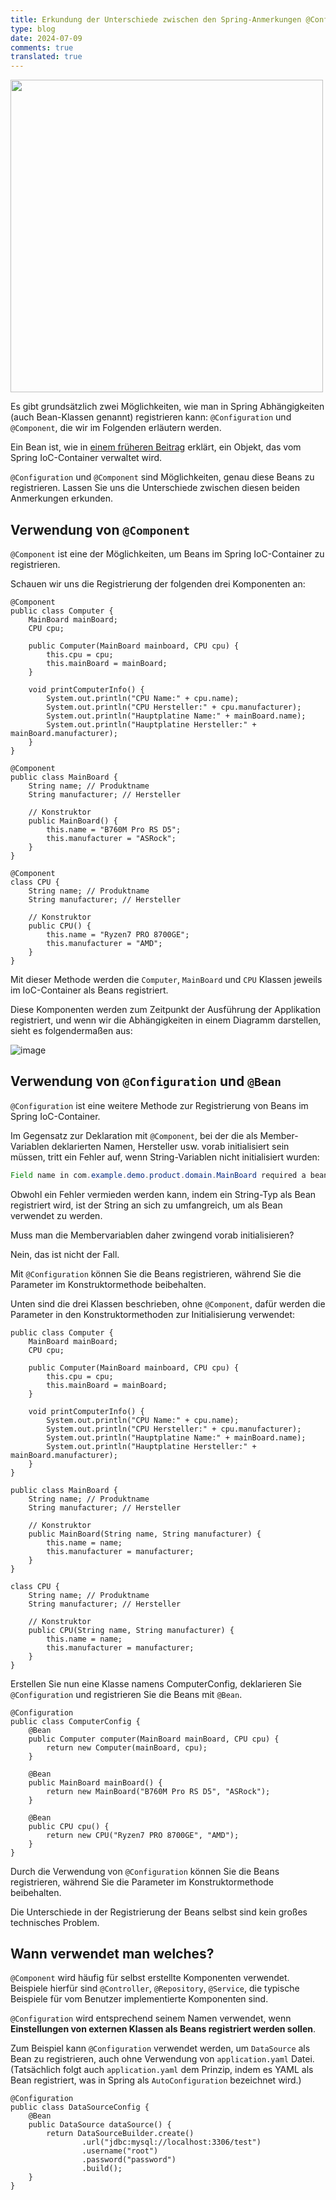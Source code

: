 ```yaml
---
title: Erkundung der Unterschiede zwischen den Spring-Anmerkungen @Configuration und @Component
type: blog
date: 2024-07-09
comments: true
translated: true
---
```

<img src="/images/spring/spring-configuration-vs-component-1720537043936.png" width="500"/>

Es gibt grundsätzlich zwei Möglichkeiten, wie man in Spring Abhängigkeiten (auch Bean-Klassen genannt) registrieren kann: `@Configuration` und `@Component`, die wir im Folgenden erläutern werden.

Ein Bean ist, wie in [einem früheren Beitrag](/blog/spring/spring-bean/) erklärt, ein Objekt, das vom Spring IoC-Container verwaltet wird.

`@Configuration` und `@Component` sind Möglichkeiten, genau diese Beans zu registrieren. Lassen Sie uns die Unterschiede zwischen diesen beiden Anmerkungen erkunden.

## Verwendung von `@Component`
`@Component` ist eine der Möglichkeiten, um Beans im Spring IoC-Container zu registrieren.

Schauen wir uns die Registrierung der folgenden drei Komponenten an:
```java{filename=Computer.java}
@Component
public class Computer {
	MainBoard mainBoard;
	CPU cpu;

	public Computer(MainBoard mainboard, CPU cpu) {
		this.cpu = cpu;
		this.mainBoard = mainBoard;
	}

	void printComputerInfo() {
		System.out.println("CPU Name:" + cpu.name);
		System.out.println("CPU Hersteller:" + cpu.manufacturer);
		System.out.println("Hauptplatine Name:" + mainBoard.name);
		System.out.println("Hauptplatine Hersteller:" + mainBoard.manufacturer);
	}
}
```

```java{filename=MainBoard.java}
@Component
public class MainBoard {
	String name; // Produktname
	String manufacturer; // Hersteller

	// Konstruktor
	public MainBoard() {
		this.name = "B760M Pro RS D5";
		this.manufacturer = "ASRock";
	}
}
```

```java{filename=CPU.java}
@Component
class CPU {
	String name; // Produktname
	String manufacturer; // Hersteller

	// Konstruktor
	public CPU() {
		this.name = "Ryzen7 PRO 8700GE";
		this.manufacturer = "AMD";
	}
}
```

Mit dieser Methode werden die `Computer`, `MainBoard` und `CPU` Klassen jeweils im IoC-Container als Beans registriert.

Diese Komponenten werden zum Zeitpunkt der Ausführung der Applikation registriert, und wenn wir die Abhängigkeiten in einem Diagramm darstellen, sieht es folgendermaßen aus:

![image](/images/spring/spring-configuration-vs-component-1720536036710.png)

## Verwendung von `@Configuration` und `@Bean`
`@Configuration` ist eine weitere Methode zur Registrierung von Beans im Spring IoC-Container.

Im Gegensatz zur Deklaration mit `@Component`, bei der die als Member-Variablen deklarierten Namen, Hersteller usw. vorab initialisiert sein müssen, tritt ein Fehler auf, wenn String-Variablen nicht initialisiert wurden:

```java
Field name in com.example.demo.product.domain.MainBoard required a bean of type 'java.lang.String' that could not be found.
```

Obwohl ein Fehler vermieden werden kann, indem ein String-Typ als Bean registriert wird, ist der String an sich zu umfangreich, um als Bean verwendet zu werden.

Muss man die Membervariablen daher zwingend vorab initialisieren?

Nein, das ist nicht der Fall.

Mit `@Configuration` können Sie die Beans registrieren, während Sie die Parameter im Konstruktormethode beibehalten.

Unten sind die drei Klassen beschrieben, ohne `@Component`, dafür werden die Parameter in den Konstruktormethoden zur Initialisierung verwendet:

```java{filename=Computer.java}
public class Computer {
	MainBoard mainBoard;
	CPU cpu;

	public Computer(MainBoard mainboard, CPU cpu) {
		this.cpu = cpu;
		this.mainBoard = mainBoard;
	}

	void printComputerInfo() {
		System.out.println("CPU Name:" + cpu.name);
		System.out.println("CPU Hersteller:" + cpu.manufacturer);
		System.out.println("Hauptplatine Name:" + mainBoard.name);
		System.out.println("Hauptplatine Hersteller:" + mainBoard.manufacturer);
	}
}
```

```java{filename=MainBoard.java}
public class MainBoard {
	String name; // Produktname
	String manufacturer; // Hersteller

	// Konstruktor
	public MainBoard(String name, String manufacturer) {
		this.name = name;
		this.manufacturer = manufacturer;
	}
}
```

```java{filename=CPU.java}
class CPU {
	String name; // Produktname
	String manufacturer; // Hersteller

	// Konstruktor
	public CPU(String name, String manufacturer) {
		this.name = name;
		this.manufacturer = manufacturer;
	}
}
```

Erstellen Sie nun eine Klasse namens ComputerConfig, deklarieren Sie `@Configuration` und registrieren Sie die Beans mit `@Bean`.

```java{filename=ComputerConfig.java}
@Configuration
public class ComputerConfig {
    @Bean
    public Computer computer(MainBoard mainBoard, CPU cpu) {
        return new Computer(mainBoard, cpu);
    }

    @Bean
    public MainBoard mainBoard() {
        return new MainBoard("B760M Pro RS D5", "ASRock");
    }

    @Bean
    public CPU cpu() {
        return new CPU("Ryzen7 PRO 8700GE", "AMD");
    }
}
```

Durch die Verwendung von `@Configuration` können Sie die Beans registrieren, während Sie die Parameter im Konstruktormethode beibehalten.

Die Unterschiede in der Registrierung der Beans selbst sind kein großes technisches Problem.

## Wann verwendet man welches?
`@Component` wird häufig für selbst erstellte Komponenten verwendet. Beispiele hierfür sind `@Controller`, `@Repository`, `@Service`, die typische Beispiele für vom Benutzer implementierte Komponenten sind.

`@Configuration` wird entsprechend seinem Namen verwendet, wenn **Einstellungen von externen Klassen als Beans registriert werden sollen**.

Zum Beispiel kann `@Configuration` verwendet werden, um `DataSource` als Bean zu registrieren, auch ohne Verwendung von `application.yaml` Datei.
(Tatsächlich folgt auch `application.yaml` dem Prinzip, indem es YAML als Bean registriert, was in Spring als `AutoConfiguration` bezeichnet wird.)

```java{filename=DataSourceConfig.java}
@Configuration
public class DataSourceConfig {
    @Bean
    public DataSource dataSource() {
        return DataSourceBuilder.create()
                .url("jdbc:mysql://localhost:3306/test")
                .username("root")
                .password("password")
                .build();
    }
}
